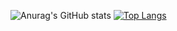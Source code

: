 ![Anurag's GitHub stats](https://github-readme-stats.vercel.app/api?username=CesarAVieira&show_icons=true&theme=shadow_green) [![Top Langs](https://github-readme-stats.vercel.app/api/top-langs/?username=CesarAVieira&theme=shadow_green)](https://github.com/CesarAVieira/github-readme-stats)


